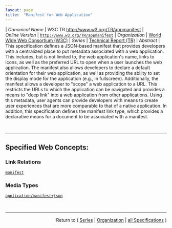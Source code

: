 ```yaml
---
layout: page
title:  "Manifest for Web Application"
---
```


| *Canonical Name* | W3C TR http://www.w3.org/TR/appmanifest
| *Online Version* | [`http://www.w3.org/TR/appmanifest`](http://www.w3.org/TR/appmanifest)
| *Organization* | [World Wide Web Consortium (W3C)](..  "List of specification series by this organization")
| *Series* | [Technical Report (TR)](.  "List of specifications in this series")
| *Abstract* | This specification defines a JSON-based manifest that provides developers with a centralized place to put metadata associated with a web application. This includes, but is not limited to, the web application's name, links to icons, as well as the preferred URL to open when a user launches the web application. The manifest also allows developers to declare a default orientation for their web application, as well as providing the ability to set the display mode for the application (e.g., in fullscreen). Additionally, the manifest allows a developer to "scope" a web application to a URL. This restricts the URLs to which the application can be navigated and provides a means to "deep link" into a web application from other applications. Using this metadata, user agents can provide developers with means to create user experiences that are more comparable to that of a native application. In addition, this specification defines the manifest link type, which provides a declarative means for a document to be associated with a manifest.

<br/>
<hr/>

## Specified Web Concepts:

### Link Relations

[`manifest`](/concepts/link-relation/manifest "Imports or links to a manifest.")

### Media Types

[`application/manifest+json`](/concepts/media-type/application/manifest+json "A manifest is a JSON document that contains startup parameters and application defaults for when a web application is launched. A manifest consists of a top-level object that contains zero or more members.")



<br/>
<hr/>

<p style="text-align: right">Return to ( <a href="./">Series</a> | <a href="../">Organization</a> | <a href="../../">all Specifications</a> )</p>